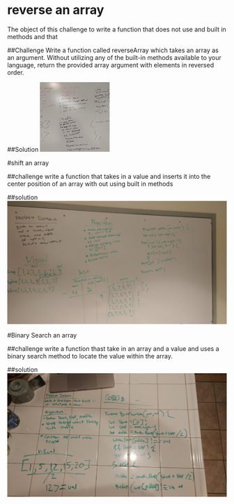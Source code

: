 # reverse an array
The object of this challenge to write a function that does not use and built in methods and that  


##Challenge 
Write a function called reverseArray which takes an array as an argument. Without utilizing any of the built-in methods available to your language, return the provided array argument with elements in reversed order.

##Solution 
![WHITE BOARD](assets/challengeone.jpg)



#shift an array

##challenge
write a function that takes in a value and inserts it into the center position of an array with out using built in methods

##solution
![WHITE BOARD](assets/challengetwo.jpg)


 #Binary Search an array

 ##challenge
 write a function thast take in an array and a value and uses a binary search method to locate the value within the array. 

 ##solution 
 ![WHITE BOARD](arrayBinarySearch/bsearch.jpg)


#
